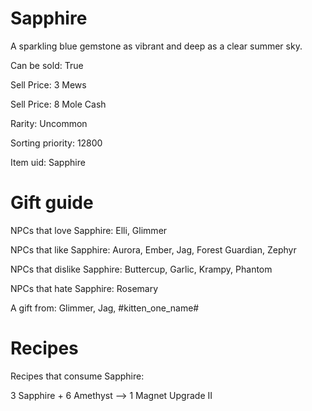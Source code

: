 # Sapphire

A sparkling blue gemstone as vibrant and deep as a clear summer sky.

Can be sold: True

Sell Price: 3 Mews

Sell Price: 8 Mole Cash

Rarity: Uncommon

Sorting priority: 12800

Item uid: Sapphire

# Gift guide

NPCs that love Sapphire: Elli, Glimmer

NPCs that like Sapphire: Aurora, Ember, Jag, Forest Guardian, Zephyr

NPCs that dislike Sapphire: Buttercup, Garlic, Krampy, Phantom

NPCs that hate Sapphire: Rosemary

A gift from: Glimmer, Jag, #kitten_one_name#

# Recipes

Recipes that consume Sapphire:

3 Sapphire + 6 Amethyst --> 1 Magnet Upgrade II